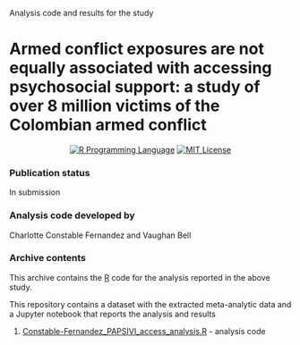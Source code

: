 Analysis code and results for the study

# Armed conflict exposures are not equally associated with accessing psychosocial support: a study of over 8 million victims of the Colombian armed conflict

<p align="center">
	<a href="https://en.wikipedia.org/wiki/R_(programming_language)"><img
		alt="R Programming Language"
		src="https://img.shields.io/badge/Language-R-%232268BB.svg"></a>
	<a href="https://opensource.org/licenses/MIT"><img
		alt="MIT License"
		src="https://img.shields.io/badge/license-MIT-blue.svg"></a>
</p>

### Publication status
In submission

### Analysis code developed by
Charlotte Constable Fernandez and Vaughan Bell

### Archive contents
This archive contains the [R](https://en.wikipedia.org/wiki/R_(programming_language)) code for the analysis reported in the above study.

This repository contains a dataset with the extracted meta-analytic data and a Jupyter notebook that reports the analysis and results

1.  [Constable-Fernandez_PAPSIVI_access_analysis.R](https://github.com/vaughanbell/papsivi_access/blob/main/Constable-Fernandez_PAPSIVI_access_analysis.R) - analysis code 
